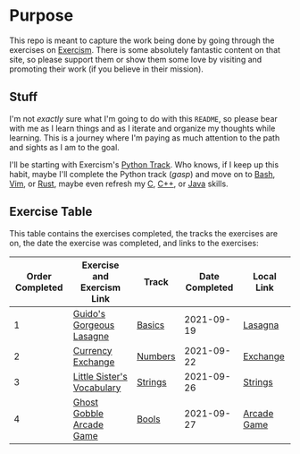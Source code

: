 # Purpose

This repo is meant to capture the work being done by going through the exercises on [Exercism](https://exercism.org/). There is some absolutely fantastic content on that site, so please support them or show them some love by visiting and promoting their work (if you believe in their mission).

## Stuff

I'm not *exactly* sure what I'm going to do with this `README`, so please bear with me as I learn things and as I iterate and organize my thoughts while learning. This is a journey where I'm paying as much attention to the path and sights as I am to the goal.

I'll be starting with Exercism's [Python Track](https://exercism.org/tracks/python). Who knows, if I keep up this habit, maybe I'll complete the Python track (*gasp*) and move on to [Bash](https://exercism.org/tracks/bash), [Vim](https://exercism.org/tracks/vimscript), or [Rust](https://exercism.org/tracks/rust), maybe even refresh my [C](https://exercism.org/tracks/c), [C++](https://exercism.org/tracks/cpp), or [Java](https://exercism.org/tracks/java) skills.

## Exercise Table

This table contains the exercises completed, the tracks the exercises are on, the date the exercise was completed, and links to the exercises:

| Order Completed | Exercise and Exercism Link                                                                        | Track        | Date Completed | Local Link                               |
| --------------- | ------------------------------------------------------------------------------------------------- | ------------ | -------------- | ---------------------------------------- |
| 1               | [Guido's Gorgeous Lasagne](https://exercism.org/tracks/python/exercises/guidos-gorgeous-lasagna)  | [Basics][1]  | 2021-09-19     | [Lasagna](Basics_1_Lasagna/README.md)    |
| 2               | [Currency Exchange](https://exercism.org/tracks/python/exercises/currency-exchange)               | [Numbers][2] | 2021-09-22     | [Exchange](Numbers_1_Exchange/README.md) |
| 3               | [Little Sister's Vocabulary](https://exercism.org/tracks/python/exercises/little-sisters-vocab)   | [Strings][3] | 2021-09-26     | [Strings](Strings_1_Vocab/README.md)     |
| 4               | [Ghost Gobble Arcade Game](https://exercism.org/tracks/python/exercises/ghost-gobble-arcade-game) | [Bools][4]   | 2021-09-27     | [Arcade Game](Bools_1_Arcade/README.md)  |

[1]: https://exercism.org/tracks/python/concepts/basics
[2]: https://exercism.org/tracks/python/concepts/numbers
[3]: https://exercism.org/tracks/python/concepts/strings
[4]: https://exercism.org/tracks/python/concepts/bools
